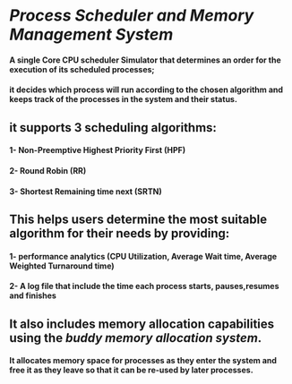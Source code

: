 # **_Process Scheduler and Memory Management System_**
#### A single Core CPU scheduler Simulator that determines an order for the execution of its scheduled processes;
#### it decides which process will run according to the chosen algorithm and keeps track of the processes in the system and their status.

## **it supports 3 scheduling algorithms:**
#### 1- Non-Preemptive Highest Priority First (HPF)
#### 2- Round Robin (RR)
#### 3- Shortest Remaining time next (SRTN)

## **This helps users determine the most suitable algorithm for their needs by providing:**
#### 1- performance analytics (CPU Utilization, Average Wait time, Average Weighted Turnaround time)
#### 2- A log file that include the time each process starts, pauses,resumes and finishes

## It also includes memory allocation capabilities using the _buddy memory allocation system_. 
#### It allocates memory space for processes as they enter the system and free it as they leave so that it can be re-used by later processes.
